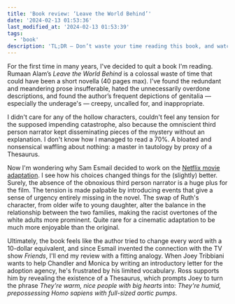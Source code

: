 ```yaml
---
title: 'Book review: ‘Leave the World Behind’'
date: '2024-02-13 01:53:36'
last_modified_at: '2024-02-13 01:53:39'
tags:
  - 'book'
description: 'TL;DR — Don’t waste your time reading this book, and watch the film instead. If you really have to.'
---
```

For the first time in many years, I've decided to quit a book I'm reading. Rumaan Alam’s _Leave the World Behind_ is a colossal waste of time that could have been a short novella (40 pages max). I've found the redundant and meandering prose insufferable, hated the unnecessarily overdone descriptions, and found the author’s frequent depictions of genitalia — especially the underage's — creepy, uncalled for, and inappropriate.

I didn't care for any of the hollow characters, couldn't feel any tension for the supposed impending catastrophe, also because the omniscient third person narrator kept disseminating pieces of the mystery without an explanation. I don't know how I managed to read a 70%. A bloated and nonsensical waffling about nothing: a master in tautology by proxy of a Thesaurus.

Now I'm wondering why Sam Esmail decided to work on the [Netflix movie adaptation](https://www.netflix.com/gb/title/81314956). I see how his choices changed things for the (slightly) better. Surely, the absence of the obnoxious third person narrator is a huge plus for the film. The tension is made palpable by introducing events that give a sense of urgency entirely missing in the novel. The swap of Ruth's character, from older wife to young daughter, alter the balance in the relationship between the two families, making the racist overtones of the white adults more prominent. Quite rare for a cinematic adaptation to be much more enjoyable than the original.

Ultimately, the book feels like the author tried to change every word with a 10-dollar equivalent, and since Esmail invented the connection with the TV show _Friends_, I'll end my review with a fitting analogy. When Joey Tribbiani wants to help Chandler and Monica by writing an introductory letter for the adoption agency, he's frustrated by his limited vocabulary. Ross supports him by revealing the existence of a Thesaurus, which prompts Joey to turn the phrase _They're warm, nice people with big hearts_ into: _They're humid, prepossessing Homo sapiens with full-sized aortic pumps_.